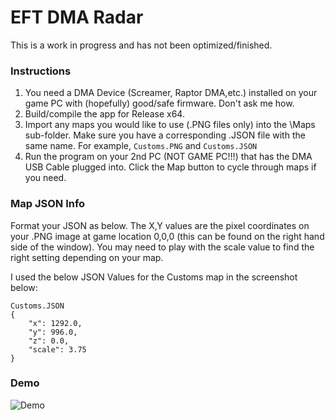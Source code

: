 # EFT DMA Radar
This is a work in progress and has not been optimized/finished.

### Instructions
1. You need a DMA Device (Screamer, Raptor DMA,etc.) installed on your game PC with (hopefully) good/safe firmware. Don't ask me how.
2. Build/compile the app for Release x64.
3. Import any maps you would like to use (.PNG files only) into the \Maps sub-folder. Make sure you have a corresponding .JSON file with the same name. For example, `Customs.PNG` and `Customs.JSON`
4. Run the program on your 2nd PC (NOT GAME PC!!!) that has the DMA USB Cable plugged into. Click the Map button to cycle through maps if you need.

### Map JSON Info
Format your JSON as below. The X,Y values are the pixel coordinates on your .PNG image at game location 0,0,0 (this can be found on the right hand side of the window). You may need to play with the scale value to find the right setting depending on your map.

I used the below JSON Values for the Customs map in the screenshot below:
```
Customs.JSON
{
	"x": 1292.0,
	"y": 996.0,
	"z": 0.0,
	"scale": 3.75
}
```

### Demo
![Demo](https://user-images.githubusercontent.com/42287509/148459354-fcff5a1c-0006-4312-88af-7889270bfd4a.png)

